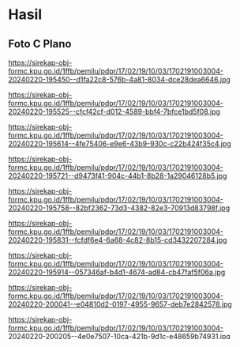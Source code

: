 # Hasil

## Foto C Plano

https://sirekap-obj-formc.kpu.go.id/1ffb/pemilu/pdpr/17/02/19/10/03/1702191003004-20240220-195450--d1fa22c8-576b-4a81-8034-dce28dea6646.jpg

https://sirekap-obj-formc.kpu.go.id/1ffb/pemilu/pdpr/17/02/19/10/03/1702191003004-20240220-195525--cfcf42cf-d012-4589-bbf4-7bfce1bd5f08.jpg

https://sirekap-obj-formc.kpu.go.id/1ffb/pemilu/pdpr/17/02/19/10/03/1702191003004-20240220-195614--4fe75406-e9e6-43b9-930c-c22b424f35c4.jpg

https://sirekap-obj-formc.kpu.go.id/1ffb/pemilu/pdpr/17/02/19/10/03/1702191003004-20240220-195721--d9473f41-904c-44b1-8b28-1a29046128b5.jpg

https://sirekap-obj-formc.kpu.go.id/1ffb/pemilu/pdpr/17/02/19/10/03/1702191003004-20240220-195758--82bf2362-73d3-4382-82e3-70913d83798f.jpg

https://sirekap-obj-formc.kpu.go.id/1ffb/pemilu/pdpr/17/02/19/10/03/1702191003004-20240220-195831--fcfdf6e4-6a68-4c82-8b15-cd3432207284.jpg

https://sirekap-obj-formc.kpu.go.id/1ffb/pemilu/pdpr/17/02/19/10/03/1702191003004-20240220-195914--057346af-b4d1-4674-ad84-cb47faf5f06a.jpg

https://sirekap-obj-formc.kpu.go.id/1ffb/pemilu/pdpr/17/02/19/10/03/1702191003004-20240220-200041--e04810d2-0197-4955-9657-deb7e2842578.jpg

https://sirekap-obj-formc.kpu.go.id/1ffb/pemilu/pdpr/17/02/19/10/03/1702191003004-20240220-200205--4e0e7507-10ca-421b-9d1c-e48659b74931.jpg

https://sirekap-obj-formc.kpu.go.id/1ffb/pemilu/pdpr/17/02/19/10/03/1702191003004-20240220-200253--7d35f617-909f-44a4-991d-22b145af11ff.jpg

https://sirekap-obj-formc.kpu.go.id/1ffb/pemilu/pdpr/17/02/19/10/03/1702191003004-20240220-200346--3ebad1a4-9df6-4f2a-92c0-a8737ecac065.jpg

https://sirekap-obj-formc.kpu.go.id/1ffb/pemilu/pdpr/17/02/19/10/03/1702191003004-20240220-200421--2162f83d-5d20-4fd4-b20f-ca4d6196e358.jpg

https://sirekap-obj-formc.kpu.go.id/1ffb/pemilu/pdpr/17/02/19/10/03/1702191003004-20240220-200518--f91d20c3-d857-468a-898b-d47915bf07ba.jpg

https://sirekap-obj-formc.kpu.go.id/1ffb/pemilu/pdpr/17/02/19/10/03/1702191003004-20240220-200610--314a90bf-c94a-4e8a-b7c8-6cf269d4e701.jpg

https://sirekap-obj-formc.kpu.go.id/1ffb/pemilu/pdpr/17/02/19/10/03/1702191003004-20240220-200645--ca107099-0c4e-4d44-9d8b-1739161940e6.jpg

https://sirekap-obj-formc.kpu.go.id/1ffb/pemilu/pdpr/17/02/19/10/03/1702191003004-20240220-200720--1bf7079a-0081-48fe-ac41-9cfea8ea6c63.jpg

https://sirekap-obj-formc.kpu.go.id/1ffb/pemilu/pdpr/17/02/19/10/03/1702191003004-20240220-200755--9bab5e46-54a0-4069-9466-f4bf42d76a08.jpg

https://sirekap-obj-formc.kpu.go.id/1ffb/pemilu/pdpr/17/02/19/10/03/1702191003004-20240220-200831--3ba0472c-c17d-408c-8c0a-f2c1a553284e.jpg

https://sirekap-obj-formc.kpu.go.id/1ffb/pemilu/pdpr/17/02/19/10/03/1702191003004-20240220-200907--90270414-eda1-429b-8e11-ed353a41f55b.jpg

https://sirekap-obj-formc.kpu.go.id/1ffb/pemilu/pdpr/17/02/19/10/03/1702191003004-20240220-200943--5deb4168-bbce-4a93-b8c2-8aa701e9dc59.jpg


## Metadata

| Key        | Value               |
| ---------- | ------------------- |
| Time Stamp | 2024-02-20 21:03:56 |
| Kode Dapil | 1701                |



